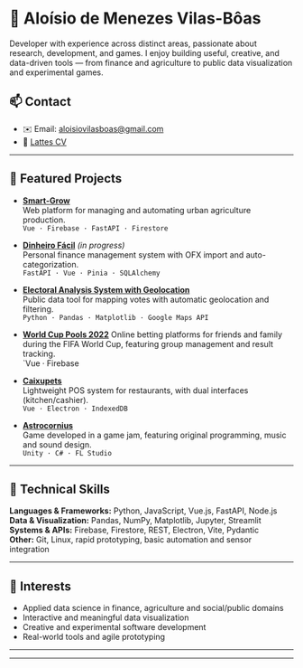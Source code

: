 # 👋 Aloísio de Menezes Vilas-Bôas

Developer with experience across distinct areas, passionate about research, development, and games. I enjoy building useful, creative, and data-driven tools — from finance and agriculture to public data visualization and experimental games.

## 📫 Contact

- ✉️ Email: [aloisiovilasboas@gmail.com](mailto:aloisiovilasboas@gmail.com)  
- 📄 [Lattes CV](https://buscatextual.cnpq.br/buscatextual/visualizacv.do?id=K4250514D4)


---

## 🚀 Featured Projects

- **[Smart-Grow](https://github.com/aloisiovilasboas/smart-grow-showcase)**  
  Web platform for managing and automating urban agriculture production.  
  `Vue · Firebase · FastAPI · Firestore`

- **[Dinheiro Fácil](https://github.com/aloisiovilasboas/financeiro-electron)** *(in progress)*  
  Personal finance management system with OFX import and auto-categorization.  
  `FastAPI · Vue · Pinia · SQLAlchemy`

- **[Electoral Analysis System with Geolocation](https://github.com/aloisiovilasboas/eleicao-por-territorio/)**  
  Public data tool for mapping votes with automatic geolocation and filtering.  
  `Python · Pandas · Matplotlib · Google Maps API`

- **[World Cup Pools 2022](https://github.com/aloisiovilasboas/bolao2022-vite-vue-firebase)**
  Online betting platforms for friends and family during the FIFA World Cup, featuring group management and result tracking.  
  `Vue · Firebase

- **[Caixupets](https://github.com/aloisiovilasboas/caixupets-showcase)**  
  Lightweight POS system for restaurants, with dual interfaces (kitchen/cashier).  
  `Vue · Electron · IndexedDB`

- **[Astrocornius](https://99lab.itch.io/astrocornius)**  
  Game developed in a game jam, featuring original programming, music and sound design.  
  `Unity · C# · FL Studio`

---

## 🧰 Technical Skills

**Languages & Frameworks:** Python, JavaScript, Vue.js, FastAPI, Node.js  
**Data & Visualization:** Pandas, NumPy, Matplotlib, Jupyter, Streamlit  
**Systems & APIs:** Firebase, Firestore, REST, Electron, Vite, Pydantic  
**Other:** Git, Linux, rapid prototyping, basic automation and sensor integration

---

## 🎯 Interests

- Applied data science in finance, agriculture and social/public domains  
- Interactive and meaningful data visualization  
- Creative and experimental software development  
- Real-world tools and agile prototyping  

---


---
